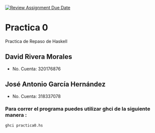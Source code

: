 [![Review Assignment Due Date](https://classroom.github.com/assets/deadline-readme-button-22041afd0340ce965d47ae6ef1cefeee28c7c493a6346c4f15d667ab976d596c.svg)](https://classroom.github.com/a/uUeGHGGC)
# Practica 0
Practica de Repaso de Haskell

## David Rivera Morales
- No. Cuenta: 320176876

## José Antonio García Hernández
- No. Cuenta: 318337078

### Para correr el programa puedes utilizar ghci de la siguiente manera :

```bash
ghci practica0.hs
```



